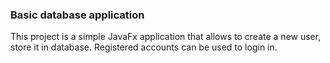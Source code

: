 ### Basic database application

This project is a simple JavaFx application that allows to create a new user, store it in database.
Registered accounts can be used to login in.
